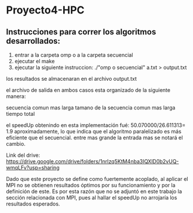 # Proyecto4-HPC
## Instrucciones para correr los algoritmos desarrollados:

1. entrar a la carpeta omp o a la carpeta secuencial
2. ejecutar el make
3. ejecutar la siguiente instruccion: ./"omp o secuencial" a.txt > output.txt

los resultados se almacenaran en el archivo output.txt

el archivo de salida en ambos casos esta organizado de la siguiente manera:

secuencia comun mas larga
tamano de la secuencia comun mas larga
tiempo total

el speedUp obtenindo en esta implementación fué: 50.070000/26.611313= 1.9 aproximadamente, lo que indica que el algoritmo paralelizado es más eficiente que el secuencial. entre mas grande la entrada mas se notará el cambio.

Link del drive: https://drive.google.com/drive/folders/1nrIzq5KtM4nba3IQXlD0b2vUQ-wmqLFv?usp=sharing

Dado que este proyecto se define como fuertemente acoplado, al aplicar el MPI no se obtienen resultados óptimos por su funcionamiento y por la definición de este. Es por esta razón que no se adjuntó en este trabajo la sección relacionada con MPI, pues al hallar el speedUp no arrojaría los resultados esperados.
